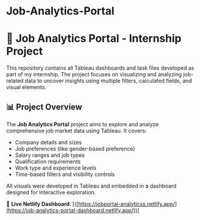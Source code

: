 # Job-Analytics-Portal

# 💼 Job Analytics Portal - Internship Project

This repository contains all Tableau dashboards and task files developed as part of my internship. The project focuses on visualizing and analyzing job-related data to uncover insights using multiple filters, calculated fields, and visual elements.

## 📊 Project Overview

The **Job Analytics Portal** project aims to explore and analyze comprehensive job market data using Tableau. It covers:

- Company details and sizes  
- Job preferences (like gender-based preference)  
- Salary ranges and job types  
- Qualification requirements  
- Work type and experience levels  
- Time-based filters and visibility controls

All visuals were developed in Tableau and embedded in a dashboard designed for interactive exploration.

🔗 **Live Netlify Dashboard**: [([https://jobportal-analyticss.netlify.app/](https://job-analytics-portal-dashboard.netlify.app/))]


